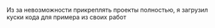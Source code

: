 Из за невозможности прикреплять проекты полностью, я загрузил куски кода для примера из своих работ
